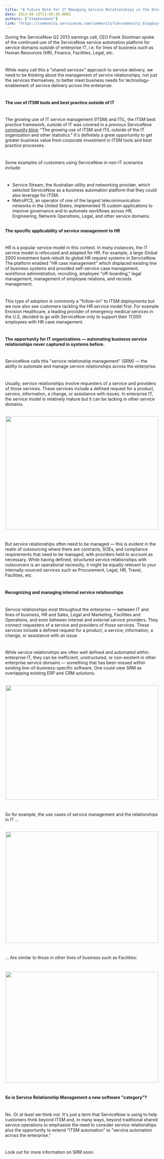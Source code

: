 ```yaml
---
title: "A Future Role for IT Managing Service Relationships in the Enterprise"
date: 2013-08-13T21:05:49.000Z
authors: ["stephenmann"]
link: "https://community.servicenow.com/community?id=community_blog&sys_id=c0ecaa65dbd0dbc01dcaf3231f961971"
---
```

<p>During the ServiceNow Q2 2013 earnings call, CEO Frank Slootman spoke of the continued use of the ServiceNow service automation platform for service domains outside of enterprise IT, i.e. for lines of business such as Human Resources (HR), Finance, Facilities, Legal, etc.</p><p style="min-height: 8pt; height: 8pt; padding: 0px;">  </p><p>While many call this a "shared services" approach to service delivery, we need to be thinking about the management of service relationships, not just the services themselves, to better meet business needs for technology-enablement of service delivery across the enterprise.</p><p style="min-height: 8pt; height: 8pt; padding: 0px;">  </p><p><strong>The use of ITSM tools and best practice outside of IT</strong></p><p style="min-height: 8pt; height: 8pt; padding: 0px;">  </p><p>The growing use of IT service management (ITSM) and ITIL, the ITSM best practice framework, outside of IT was covered in a previous ServiceNow <a title="k-external-small" class="jive-link-external-small" href="http://community.servicenow.com/blog/stephenmann/growing-use-itsm-and-itil-outside-it-organization-and-other-statistics" rel="nofollow" target="_blank">community blog</a>: "The growing use of ITSM and ITIL outside of the IT organization and other statistics." It's definitely a great opportunity to get greater business value from corporate investment in ITSM tools and best practice processes.</p><p style="min-height: 8pt; height: 8pt; padding: 0px;">  </p><p>Some examples of customers using ServiceNow in non-IT scenarios include:</p><p style="min-height: 8pt; height: 8pt; padding: 0px;">  </p><ul><li>Service Stream, the Australian utility and networking provider, which selected ServiceNow as a business automation platform that they could also leverage for ITSM.</li><li>MetroPCS, an operator of one of the largest telecommunication networks in the United States, implemented 15 custom applications to improve governance and to automate workflows across HR, Engineering, Network Operations, Legal, and other service domains.</li></ul><p><br/><strong>The specific applicability of service management to HR</strong></p><p style="min-height: 8pt; height: 8pt; padding: 0px;">  </p><p>HR is a popular service model in this context. In many instances, the IT service model is refocused and adapted for HR. For example, a large Global 2000 investment bank rebuilt its global HR request systems in ServiceNow. The platform enabled "HR case management" which displaced existing line of business systems and provided self-service case management, workforce administration, recruiting, employee "off-boarding," legal management, management of employee relations, and records management.</p><p style="min-height: 8pt; height: 8pt; padding: 0px;">  </p><p>This type of adoption is commonly a "follow-on" to ITSM deployments but we now also see customers tackling the HR service model first. For example Envision Healthcare, a leading provider of emergency medical services in the U.S, decided to go with ServiceNow only to support their 17,000 employees with HR case management.</p><p style="min-height: 8pt; height: 8pt; padding: 0px;">  </p><p><strong>The opportunity for IT organizations — automating business service relationships never captured in systems before.</strong></p><p style="min-height: 8pt; height: 8pt; padding: 0px;">  </p><p>ServiceNow calls this "service relationship management" (SRM) — the ability to automate and manage service relationships across the enterprise.</p><p style="min-height: 8pt; height: 8pt; padding: 0px;">  </p><p>Usually, service relationships involve requesters of a service and providers of those services. These services include a defined request for a product, service, information, a change, or assistance with issues. In enterprise IT, the service model is relatively mature but it can be lacking in other service domains.</p><p><br/><a _jive_internal="true" href="/servlet/JiveServlet/showImage/38-1321-2086/msr.png"><img  alt="" class="jive-image" height="371" src="724ef00edb5097049c9ffb651f961965.iix" style="display: block; margin-left: auto; margin-right: auto;" width="500"/></a></p><p style="min-height: 8pt; height: 8pt; padding: 0px;">  </p><p>But service relationships often need to be managed — this is evident in the realm of outsourcing where there are contracts, SOEs, and compliance requirements that need to be managed, with providers held to account as necessary. While having defined, structured service relationships with outsourcers is an operational necessity, it might be equally relevant to your internally-sourced services such as Procurement, Legal, HR, Travel, Facilities, etc.</p><p style="min-height: 8pt; height: 8pt; padding: 0px;">  </p><p><strong>Recognizing and managing internal service relationships</strong></p><p style="min-height: 8pt; height: 8pt; padding: 0px;">  </p><p>Service relationships exist throughout the enterprise — between IT and lines of business, HR and Sales, Legal and Marketing, Facilities and Operations, and even between internal and external service providers. They connect requesters of a service and providers of those services. These services include a defined request for a product, a service, information, a change, or assistance with an issue.</p><p style="min-height: 8pt; height: 8pt; padding: 0px;">  </p><p>While service relationships are often well defined and automated within enterprise IT, they can be inefficient, unstructured, or non-existent in other enterprise service domains — something that has been missed within existing line-of-business-specific software. One could view SRM as overlapping existing ERP and CRM solutions.</p><p><br/><a _jive_internal="true" href="/servlet/JiveServlet/showImage/38-1321-2090/srm1.png"><img  alt="" class="jive-image" height="375" src="7db0210edb1c130468c1fb651f96195a.iix" style="display: block; margin-left: auto; margin-right: auto;" width="500"/></a></p><p style="min-height: 8pt; height: 8pt; padding: 0px;">  </p><p>So for example, the use cases of service management and the relationships in IT …</p><center><br/><a _jive_internal="true" href="/servlet/JiveServlet/showImage/38-1321-2087/msr2.png"><img  alt="" class="jive-image" height="364" src="932164cedb9c1f048c8ef4621f9619a7.iix" width="500"/></a></center><p style="min-height: 8pt; height: 8pt; padding: 0px;">  </p><p>… Are similar to those in other lines of business such as Facilities:</p><p style="min-height: 8pt; height: 8pt; padding: 0px;">  </p><center><a _jive_internal="true" href="/servlet/JiveServlet/showImage/38-1321-2089/msr3.png"><img  alt="" class="jive-image" height="363" src="f4fd7bb9dbd4d3041dcaf3231f9619d0.iix" width="500"/></a></center><p style="min-height: 8pt; height: 8pt; padding: 0px;">  </p><p><strong>So is Service Relationship Management a new software "category"?</strong></p><p style="min-height: 8pt; height: 8pt; padding: 0px;">  </p><p>No. Or at least we think not. It's just a term that ServiceNow is using to help customers think beyond ITSM and, in many ways, beyond traditional shared service operations to emphasize the need to consider service relationships plus the opportunity to extend "ITSM automation" to "service automation across the enterprise."</p><p style="min-height: 8pt; height: 8pt; padding: 0px;">  </p><p>Look out for more information on SRM soon.</p>